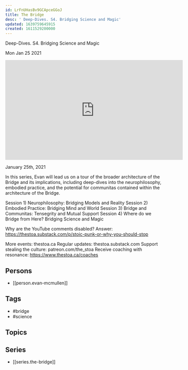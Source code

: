 ```yaml
---
id: LrFnUHasBv9GCApceGGoJ
title: The Bridge
desc: ' Deep-Dives. S4. Bridging Science and Magic'
updated: 1639759645915
created: 1611529200000
---
```



 Deep-Dives. S4. Bridging Science and Magic

Mon Jan 25 2021

<iframe width="560" height="315" src="https://www.youtube.com/embed/xxRyTibydno" title="The Bridge: Deep-Dives. S4. Bridging Science and Magic w/ Evan McMullen" frameborder="0" allow="accelerometer; autoplay; clipboard-write; encrypted-media; gyroscope; picture-in-picture" allowfullscreen ></iframe>

January 25th, 2021

In this series, Evan will lead us on a tour of the broader architecture of the Bridge and its implications, including deep-dives into the neurophilosophy, embodied practice, and the potential for communitas contained within the architecture of the Bridge.

Session 1)
Neurophilosophy: Bridging Models and Reality
Session 2)
Embodied Practice: Bridging Mind and World
Session 3)
Bridge and Communitas: Tensegrity and Mutual Support
Session 4)
Where do we Bridge from Here? Bridging Science and Magic

Why are the YouTube comments disabled? Answer: https://thestoa.substack.com/p/stoic-punk-or-why-you-should-stop

More events: thestoa.ca
Regular updates: thestoa.substack.com
Support stealing the culture: patreon.com/the_stoa
Receive coaching with resonance: https://www.thestoa.ca/coaches

## Persons

- [[person.evan-mcmullen]]

## Tags

- #bridge
- #science

## Topics



## Series

- [[series.the-bridge]]

